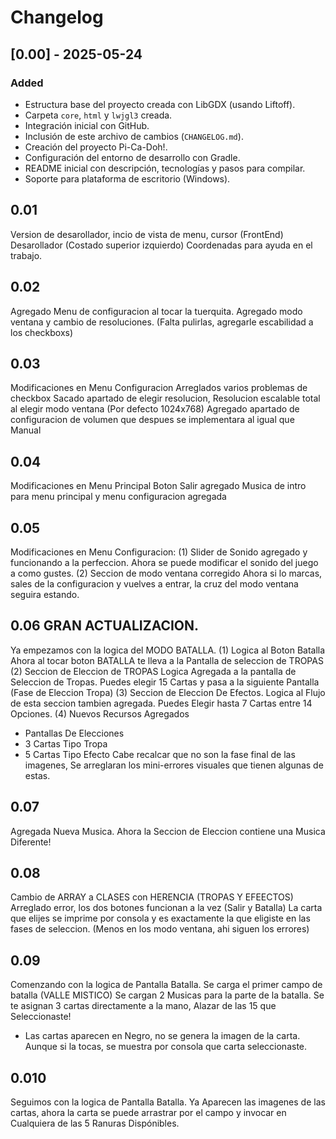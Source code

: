 # Changelog

## [0.00] - 2025-05-24

### Added
- Estructura base del proyecto creada con LibGDX (usando Liftoff).
- Carpeta `core`, `html` y `lwjgl3` creada.
- Integración inicial con GitHub.
- Inclusión de este archivo de cambios (`CHANGELOG.md`).
- Creación del proyecto Pi-Ca-Doh!.
- Configuración del entorno de desarrollo con Gradle.
- README inicial con descripción, tecnologías y pasos para compilar.
- Soporte para plataforma de escritorio (Windows).

## 0.01
Version de desarollador, incio de vista de menu, cursor (FrontEnd)
Desarollador (Costado superior izquierdo) Coordenadas para ayuda en el trabajo.

## 0.02
Agregado Menu de configuracion al tocar la tuerquita.
Agregado modo ventana y cambio de resoluciones. (Falta pulirlas, agregarle escabilidad a los checkboxs)

## 0.03
Modificaciones en Menu Configuracion
Arreglados varios problemas de checkbox
Sacado apartado de elegir resolucion, Resolucion escalable total al elegir modo ventana (Por defecto 1024x768)
Agregado apartado de configuracion de volumen que despues se implementara al igual que Manual

## 0.04
Modificaciones en Menu Principal
Boton Salir agregado
Musica de intro para menu principal y menu configuracion agregada

## 0.05
Modificaciones en Menu Configuracion:
(1) Slider de Sonido agregado y funcionando a la perfeccion.
Ahora se puede modificar el sonido del juego a como gustes.
(2) Seccion de modo ventana corregido
Ahora si lo marcas, sales de la configuracion y vuelves a entrar, la cruz del modo ventana seguira estando.

## 0.06 GRAN ACTUALIZACION.
Ya empezamos con la logica del MODO BATALLA.
(1) Logica al Boton Batalla
Ahora al tocar boton BATALLA te lleva a la Pantalla de seleccion de TROPAS
(2) Seccion de Eleccion de TROPAS
Logica Agregada a la pantalla de Seleccion de Tropas. Puedes elegir 15 Cartas y pasa a la siguiente Pantalla (Fase de Eleccion Tropa)
(3) Seccion de Eleccion De Efectos.
Logica al Flujo de esta seccion tambien agregada. Puedes Elegir hasta 7 Cartas entre 14 Opciones.
(4) Nuevos Recursos Agregados
- Pantallas De Elecciones
- 3 Cartas Tipo Tropa
- 5 Cartas Tipo Efecto
Cabe recalcar que no son la fase final de las imagenes, Se arreglaran los mini-errores visuales que tienen algunas de estas.

## 0.07
Agregada Nueva Musica.
Ahora la Seccion de Eleccion contiene una Musica Diferente!

## 0.08
Cambio de ARRAY a CLASES con HERENCIA (TROPAS Y EFEECTOS)
Arreglado error, los dos botones funcionan a la vez (Salir y Batalla)
La carta que elijes se imprime por consola y es exactamente la que eligiste en las fases de seleccion.
(Menos en los modo ventana, ahi siguen los errores)

## 0.09
Comenzando con la logica de Pantalla Batalla.
Se carga el primer campo de batalla (VALLE MISTICO)
Se cargan 2 Musicas para la parte de la batalla.
Se te asignan 3 cartas directamente a la mano, Alazar de las 15 que Seleccionaste!
- Las cartas aparecen en Negro, no se genera la imagen de la carta. Aunque si la tocas, se muestra por consola que carta seleccionaste.

## 0.010
Seguimos con la logica de Pantalla Batalla.
Ya Aparecen las imagenes de las cartas, ahora la carta se puede arrastrar por el campo y invocar en Cualquiera de las 5 Ranuras Dispónibles.



